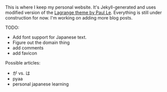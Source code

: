 This is where I keep my personal website. It's Jekyll-generated and uses modified version of the [Lagrange theme by Paul Le](https://github.com/LeNPaul/Lagrange). Everything is still under construction for now. I'm working on adding more blog posts.

TODO:

- Add font support for Japanese text.
- Figure out the domain thing
- add comments
- add favicon

Possible articles:

- が vs. は
- pyaa
- personal japanese learning